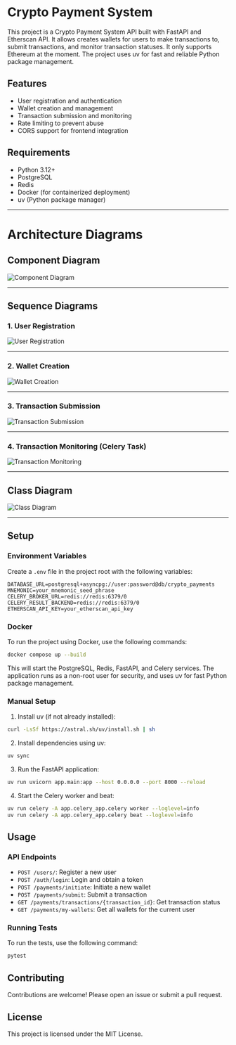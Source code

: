 # Crypto Payment System

This project is a Crypto Payment System API built with FastAPI and Etherscan API. It allows creates wallets for users to make transactions to, submit transactions, and monitor transaction statuses.
It only supports Ethereum at the moment. The project uses uv for fast and reliable Python package management.

## Features

- User registration and authentication
- Wallet creation and management
- Transaction submission and monitoring
- Rate limiting to prevent abuse
- CORS support for frontend integration

## Requirements

- Python 3.12+
- PostgreSQL
- Redis
- Docker (for containerized deployment)
- uv (Python package manager)

---

# Architecture Diagrams

## Component Diagram

![Component Diagram](docs/uml/component_diagram.svg)

---

## Sequence Diagrams

### 1. User Registration

![User Registration](docs/uml/user_registration.svg)

---

### 2. Wallet Creation

![Wallet Creation](docs/uml/wallet_creation.svg)

---

### 3. Transaction Submission

![Transaction Submission](docs/uml/transaction_submission.svg)

---

### 4. Transaction Monitoring (Celery Task)

![Transaction Monitoring](docs/uml/transaction_monitoring.svg)

---

## Class Diagram

![Class Diagram](docs/uml/class_diagram.svg)

---

## Setup

### Environment Variables

Create a `.env` file in the project root with the following variables:

```
DATABASE_URL=postgresql+asyncpg://user:password@db/crypto_payments
MNEMONIC=your_mnemonic_seed_phrase
CELERY_BROKER_URL=redis://redis:6379/0
CELERY_RESULT_BACKEND=redis://redis:6379/0
ETHERSCAN_API_KEY=your_etherscan_api_key
```

### Docker

To run the project using Docker, use the following commands:

```sh
docker compose up --build
```

This will start the PostgreSQL, Redis, FastAPI, and Celery services. The application runs as a non-root user for security, and uses uv for fast Python package management.

### Manual Setup

1. Install uv (if not already installed):

```sh
curl -LsSf https://astral.sh/uv/install.sh | sh
```

2. Install dependencies using uv:

```sh
uv sync
```

3. Run the FastAPI application:

```sh
uv run uvicorn app.main:app --host 0.0.0.0 --port 8000 --reload
```

4. Start the Celery worker and beat:

```sh
uv run celery -A app.celery_app.celery worker --loglevel=info
uv run celery -A app.celery_app.celery beat --loglevel=info
```

## Usage

### API Endpoints

- `POST /users/`: Register a new user
- `POST /auth/login`: Login and obtain a token
- `POST /payments/initiate`: Initiate a new wallet
- `POST /payments/submit`: Submit a transaction
- `GET /payments/transactions/{transaction_id}`: Get transaction status
- `GET /payments/my-wallets`: Get all wallets for the current user

### Running Tests

To run the tests, use the following command:

```sh
pytest
```

## Contributing

Contributions are welcome! Please open an issue or submit a pull request.

## License

This project is licensed under the MIT License.